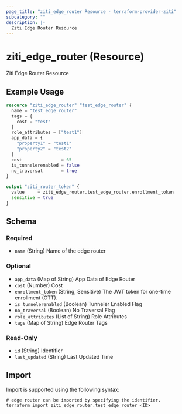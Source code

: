 ```yaml
---
page_title: "ziti_edge_router Resource - terraform-provider-ziti"
subcategory: ""
description: |-
  Ziti Edge Router Resource
---
```


# ziti_edge_router (Resource)

Ziti Edge Router Resource

## Example Usage

```terraform
resource "ziti_edge_router" "test_edge_router" {
  name = "test_edge_router"
  tags = {
    cost = "test"
  }
  role_attributes = ["test1"]
  app_data = {
    "property1" = "test1"
    "property2" = "test2"
  }
  cost               = 65
  is_tunnelerenabled = false
  no_traversal       = true
}

output "ziti_router_token" {
  value     = ziti_edge_router.test_edge_router.enrollment_token
  sensitive = true
}
```

<!-- schema generated by tfplugindocs -->
## Schema

### Required

- `name` (String) Name of the edge router

### Optional

- `app_data` (Map of String) App Data of Edge Router
- `cost` (Number) Cost
- `enrollment_token` (String, Sensitive) The JWT token for one-time enrollment (OTT).
- `is_tunnelerenabled` (Boolean) Tunneler Enabled Flag
- `no_traversal` (Boolean) No Traversal Flag
- `role_attributes` (List of String) Role Attributes
- `tags` (Map of String) Edge Router Tags

### Read-Only

- `id` (String) Identifier
- `last_updated` (String) Last Updated Time

## Import

Import is supported using the following syntax:

```shell
# edge router can be imported by specifying the identifier.
terraform import ziti_edge_router.test_edge_router <ID>
```
